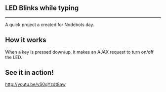 LED Blinks while typing
---------------

---

A quick project a created for Nodebots day.


How it works
--------------
When a key is pressed down/up, it makes an AJAX request to turn on/off the LED.



See it in action!
-----------------
http://youtu.be/vS0qYzdt8aw